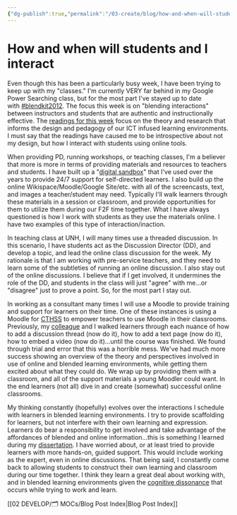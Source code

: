 ```yaml
---
{"dg-publish":true,"permalink":"/03-create/blog/how-and-when-will-students-and-i-interact/","title":"How and when will students and I interact","tags":["edtech","new-literacies","technology"]}
---
```


# How and when will students and I interact

Even though this has been a particularly busy week, I have been trying to keep up with my "classes." I'm currently VERY far behind in my Google Power Searching class, but for the most part I've stayed up to date with [#blendkit2012](http://blended.online.ucf.edu/blendkit-course/). The focus this week is on "blending interactions" between instructors and students that are authentic and instructionally effective. The [readings for this week](http://blended.online.ucf.edu/blendkit-course-blendkit-reader-chapter-2/) focus on the theory and research that informs the design and pedagogy of our ICT infused learning environments. I must say that the readings have caused me to be introspective about not my design, but how I interact with students using online tools.

When providing PD, running workshops, or teaching classes, I'm a believer that more is more in terms of providing materials and resources to teachers and students. I have built up a "[digital sandbox](https://sites.google.com/site/wiobyrne/)" that I've used over the years to provide 24/7 support for self-directed learners. I also build up the online Wikispace/Moodle/Google Site/etc. with all of the screencasts, text, and images a teacher/student may need. Typically I'll walk learners through these materials in a session or classroom, and provide opportunities for them to utilize them during our F2F time together. What I have always questioned is how I work with students as they use the materials online. I have two examples of this type of interaction/inaction.

In teaching class at UNH, I will many times use a threaded discussion. In this scenario, I have students act as the Discussion Director (DD), and develop a topic, and lead the online class discussion for the week. My rationale is that I am working with pre-service teachers, and they need to learn some of the subtleties of running an online discussion. I also stay out of the online discussions. I believe that if I get involved, it undermines the role of the DD, and students in the class will just "agree" with me...or "disagree" just to prove a point. So, for the most part I stay out.

In working as a consultant many times I will use a Moodle to provide training and support for learners on their time. One of these instances is using a Moodle for [CTHSS](http://www.cttech.org/) to empower teachers to use Moodle in their classrooms. Previously, my [colleague](http://jgregmcverry.blogspot.com/) and I walked learners through each nuance of how to add a discussion thread (now do it), how to add a text page (now do it), how to embed a video (now do it)...until the course was finished. We found through trial and error that this was a horrible mess. We've had much more success showing an overview of the theory and perspectives involved in use of online and blended learning environments, while getting them excited about what they could do. We wrap up by providing them with a classroom, and all of the support materials a young Moodler could want. In the end learners (not all) dive in and create (somewhat) successful online classrooms.

My thinking constantly (hopefully) evolves over the interactions I schedule with learners in blended learning environments. I try to provide scaffolding for learners, but not interfere with their own learning and expression. Learners do bear a responsibility to get involved and take advantage of the affordances of blended and online information...this is something I learned during my [dissertation](http://www.scribd.com/doc/107186776/Facilitating-Critical-Evaluation-Skills-through-Content-Creation-Empowering-Adolescents-as-Readers-and-Writers-of-Online-Information). I have worried about, or at least tried to provide learners with more hands-on, guided support. This would include working as the expert, even in online discussions. That being said, I constantly come back to allowing students to construct their own learning and classroom during our time together. I think they learn a great deal about working with, and in blended learning environments given the [cognitive dissonance](http://en.wikipedia.org/wiki/Cognitive_dissonance) that occurs while trying to work and learn.

[[02 DEVELOP/🗂️ MOCs/Blog Post Index\|Blog Post Index]]